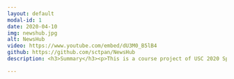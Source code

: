 ```yaml
---
layout: default
modal-id: 1
date: 2020-04-10
img: newshub.jpg
alt: NewsHub
video: https://www.youtube.com/embed/dU3M0_B5lB4
github: https://github.com/sctpan/NewsHub
description: <h3>Summary</h3><p>This is a course project of USC 2020 Spring CSCI-571. </p><p>This full-stack web application uses open APIs to display top headlines for both New York Times and Guardian News. Based on the selection by the user, the top-headlines could be for the following domains – world, politics, business, technology and sports. Each article can be shared by the user on Facebook, Twitter or via Email.</p><p>The user can open up any of the article and have the option to share it on either Facebook or Twitter or via Email. For each article, after expanding, the user can even add comments on the articles if they like. The user can also search for any keyword to read articles about any topic of his/her choice with autosuggestions available for his/her search query.</p><p>This website uses responsive design, so it has different views for both desktop and mobile devices.</p><h3>Technical Stack</h3><ul><li>Front-end - <strong>React, React-Bootstrap</strong></li><li>Back-end - <strong>Node.js, Express.js</strong></li></ul>

---
```

